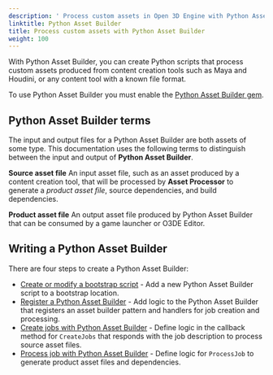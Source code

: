 ```yaml
---
description: ' Process custom assets in Open 3D Engine with Python Asset Builder. '
linktitle: Python Asset Builder
title: Process custom assets with Python Asset Builder
weight: 100
---
```


 With Python Asset Builder, you can create Python scripts that process custom assets produced from content creation tools such as Maya and Houdini, or any content tool with a known file format.

To use Python Asset Builder you must enable the [Python Asset Builder gem](/docs/user-guide/assets/builder/_index.md).

## Python Asset Builder terms 

The input and output files for a Python Asset Builder are both assets of some type. This documentation uses the following terms to distinguish between the input and output of **Python Asset Builder**.

**Source asset file**
An input asset file, such as an asset produced by a content creation tool, that will be processed by **Asset Processor** to generate a *product asset file*, source dependencies, and build dependencies.

**Product asset file**
An output asset file produced by Python Asset Builder that can be consumed by a game launcher or O3DE Editor.

## Writing a Python Asset Builder 

There are four steps to create a Python Asset Builder:

* [Create or modify a bootstrap script](/docs/user-guide/assets/builder/bootstrap) - Add a new Python Asset Builder script to a bootstrap location.
* [Register a Python Asset Builder](/docs/user-guide/assets/builder/register) - Add logic to the Python Asset Builder that registers an asset builder pattern and handlers for job creation and processing.
* [Create jobs with Python Asset Builder](/docs/user-guide/assets/builder/create-job) - Define logic in the callback method for `CreateJobs` that responds with the job description to process source asset files.
* [Process job with Python Asset Builder](/docs/user-guide/assets/builder/process-job) - Define logic for `ProcessJob` to generate product asset files and dependencies.
